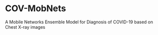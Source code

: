 # COV-MobNets
A Mobile Networks Ensemble Model for Diagnosis of COVID-19 based on Chest X-ray images
